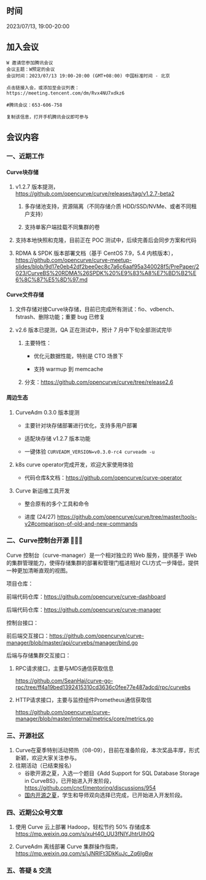 ## 时间

2023/07/13, 19:00-20:00



## 加入会议

```
W 邀请您参加腾讯会议
会议主题：W预定的会议
会议时间：2023/07/13 19:00-20:00 (GMT+08:00) 中国标准时间 - 北京

点击链接入会，或添加至会议列表：
https://meeting.tencent.com/dm/Rvx4NU7xdkz6

#腾讯会议：653-606-758

复制该信息，打开手机腾讯会议即可参与
```



## 会议内容

### 一、近期工作

#### Curve块存储

1. v1.2.7 版本提测，https://github.com/opencurve/curve/releases/tag/v1.2.7-beta2

   1. 多存储池支持，资源隔离（不同存储介质 HDD/SSD/NVMe、或者不同租户支持）
   
   2. 支持单客户端挂载不同集群的卷

2. 支持本地快照和克隆，目前正在 POC 测试中，后续完善后会同步方案和代码

3. RDMA & SPDK 版本部署文档（基于 CentOS 7.9，5.4 内核版本），https://github.com/opencurve/curve-meetup-slides/blob/9d17e0eb42df2bee0ec8c7a6c6aaf95a340028f5/PrePaper/2023/CurveBS%20RDMA%26SPDK%20%E9%83%A8%E7%BD%B2%E6%8C%87%E5%8D%97.md



#### Curve文件存储

1. 文件存储对接Curve块存储，目前已完成所有测试：fio、vdbench、fstrash、删除功能；重要 bug 已修复

2. v2.6 版本已提测，QA 正在测试中，预计 7 月中下旬全部测试完毕

   1. 主要特性：

      - 优化元数据性能，特别是 CTO 场景下

      - 支持 warmup 到 memcache

   2. 分支：https://github.com/opencurve/curve/tree/release2.6



#### 周边生态

1. CurveAdm 0.3.0 版本提测

   - 主要针对块存储部署进行优化，支持多用户部署
   
   - 适配块存储 v1.2.7 版本功能

   - 一键体验 `CURVEADM_VERSION=v0.3.0-rc4 curveadm -u`

2. k8s curve operator完成开发，欢迎大家使用体验

   - 代码仓库&文档：https://github.com/opencurve/curve-operator

3. Curve 新运维工具开发

   - 整合原有的多个工具和命令
   
   - 进度 (24/27) https://github.com/opencurve/curve/tree/master/tools-v2#comparison-of-old-and-new-commands



### 二、Curve控制台开源 :tada::tada::tada:

Curve 控制台（curve-manager）是一个相对独立的 Web 服务，提供基于 Web 的集群管理能力，使得存储集群的部署和管理门槛进相对 CLI方式一步降低，提供一种更加清晰直观的视图。



项目仓库：

前端代码仓库：https://github.com/opencurve/curve-dashboard

后端代码仓库：https://github.com/opencurve/curve-manager



控制台接口：

前后端交互接口：https://github.com/opencurve/curve-manager/blob/master/api/curvebs/manager/bind.go



后端与存储集群交互接口：

1. RPC请求接口，主要与MDS通信获取信息

   https://github.com/SeanHai/curve-go-rpc/tree/ff4a19bed1392415310cd3636c0fee77e487adcd/rpc/curvebs

2. HTTP请求接口，主要与监控组件Prometheus通信获取信

   https://github.com/opencurve/curve-manager/blob/master/internal/metrics/core/metrics.go



### 三、开源社区

1. Curve在夏季特别活动预热（08-09），目前在准备阶段，本次奖品丰厚，形式新颖，欢迎大家关注参与。
2. 往期活动（已结束报名）
   - 谷歌开源之夏，入选一个题目《Add Support for SQL Database Storage in CurveBS》，已开始进入开发阶段，https://github.com/cncf/mentoring/discussions/954
   - [国内开源之夏](https://mp.weixin.qq.com/s/Tgn6bwoG-Q_cbGiSdmfZLQ)，学生和导师双向选择已完成，已开始进入开发阶段。



### 四、近期公众号文章

1. 使用 Curve 云上部署 Hadoop，轻松节约 50% 存储成本 https://mp.weixin.qq.com/s/xuH4O_UU3fNlYJhtrUlh0Q

2. CurveAdm 离线部署 Curve 集群操作指南，https://mp.weixin.qq.com/s/jJNRIFt3DkKuJc_Zq6IgBw



### 五、答疑 & 交流

